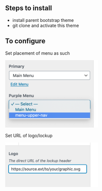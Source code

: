 


## Steps to install

- install parent bootstrap theme
- git clone and activate this theme

## To configure
Set placement of menu as such

<img src="./imgs/menu_locations.png" width="300"/>

Set URL of logo/lockup

<img src="imgs/url_logo.png" width="300"/>


